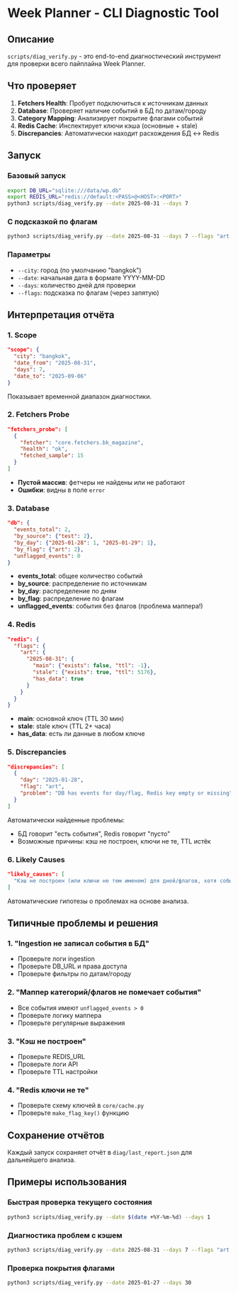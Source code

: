 # Week Planner - CLI Diagnostic Tool

## Описание

`scripts/diag_verify.py` - это end-to-end диагностический инструмент для проверки всего пайплайна Week Planner.

## Что проверяет

1. **Fetchers Health**: Пробует подключиться к источникам данных
2. **Database**: Проверяет наличие событий в БД по датам/городу
3. **Category Mapping**: Анализирует покрытие флагами событий
4. **Redis Cache**: Инспектирует ключи кэша (основные + stale)
5. **Discrepancies**: Автоматически находит расхождения БД ↔ Redis

## Запуск

### Базовый запуск
```bash
export DB_URL="sqlite:///data/wp.db"
export REDIS_URL="redis://default:<PASS>@<HOST>:<PORT>"
python3 scripts/diag_verify.py --date 2025-08-31 --days 7
```

### С подсказкой по флагам
```bash
python3 scripts/diag_verify.py --date 2025-08-31 --days 7 --flags "art,culture,market"
```

### Параметры
- `--city`: город (по умолчанию "bangkok")
- `--date`: начальная дата в формате YYYY-MM-DD
- `--days`: количество дней для проверки
- `--flags`: подсказка по флагам (через запятую)

## Интерпретация отчёта

### 1. Scope
```json
"scope": {
  "city": "bangkok",
  "date_from": "2025-08-31",
  "days": 7,
  "date_to": "2025-09-06"
}
```
Показывает временной диапазон диагностики.

### 2. Fetchers Probe
```json
"fetchers_probe": [
  {
    "fetcher": "core.fetchers.bk_magazine",
    "health": "ok",
    "fetched_sample": 15
  }
]
```
- **Пустой массив**: фетчеры не найдены или не работают
- **Ошибки**: видны в поле `error`

### 3. Database
```json
"db": {
  "events_total": 2,
  "by_source": {"test": 2},
  "by_day": {"2025-01-28": 1, "2025-01-29": 1},
  "by_flag": {"art": 2},
  "unflagged_events": 0
}
```
- **events_total**: общее количество событий
- **by_source**: распределение по источникам
- **by_day**: распределение по дням
- **by_flag**: распределение по флагам
- **unflagged_events**: события без флагов (проблема маппера!)

### 4. Redis
```json
"redis": {
  "flags": {
    "art": {
      "2025-08-31": {
        "main": {"exists": false, "ttl": -1},
        "stale": {"exists": true, "ttl": 5176},
        "has_data": true
      }
    }
  }
}
```
- **main**: основной ключ (TTL 30 мин)
- **stale**: stale ключ (TTL 2+ часа)
- **has_data**: есть ли данные в любом ключе

### 5. Discrepancies
```json
"discrepancies": [
  {
    "day": "2025-01-28",
    "flag": "art",
    "problem": "DB has events for day/flag, Redis key empty or missing"
  }
]
```
Автоматически найденные проблемы:
- БД говорит "есть события", Redis говорит "пусто"
- Возможные причины: кэш не построен, ключи не те, TTL истёк

### 6. Likely Causes
```json
"likely_causes": [
  "Кэш не построен (или ключи не тем именем) для дней/флагов, хотя события в БД есть."
]
```
Автоматические гипотезы о проблемах на основе анализа.

## Типичные проблемы и решения

### 1. "Ingestion не записал события в БД"
- Проверьте логи ingestion
- Проверьте DB_URL и права доступа
- Проверьте фильтры по датам/городу

### 2. "Маппер категорий/флагов не помечает события"
- Все события имеют `unflagged_events > 0`
- Проверьте логику маппера
- Проверьте регулярные выражения

### 3. "Кэш не построен"
- Проверьте REDIS_URL
- Проверьте логи API
- Проверьте TTL настройки

### 4. "Redis ключи не те"
- Проверьте схему ключей в `core/cache.py`
- Проверьте `make_flag_key()` функцию

## Сохранение отчётов

Каждый запуск сохраняет отчёт в `diag/last_report.json` для дальнейшего анализа.

## Примеры использования

### Быстрая проверка текущего состояния
```bash
python3 scripts/diag_verify.py --date $(date +%Y-%m-%d) --days 1
```

### Диагностика проблем с кэшем
```bash
python3 scripts/diag_verify.py --date 2025-08-31 --days 7 --flags "art,culture,market"
```

### Проверка покрытия флагами
```bash
python3 scripts/diag_verify.py --date 2025-01-27 --days 30
```
